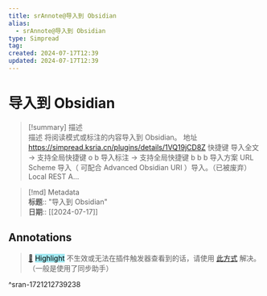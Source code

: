 ```yaml
---
title: srAnnote@导入到 Obsidian
alias:
  - srAnnote@导入到 Obsidian
type: Simpread
tag: 
created: 2024-07-17T12:39
updated: 2024-07-17T12:39
---
```


# 导入到 Obsidian

> [!summary] 描述  
> 描述 将阅读模式或标注的内容导入到 Obsidian。 地址 https://simpread.ksria.cn/plugins/details/1VQ19jCD8Z 快捷键 导入全文 → 支持全局快捷键 o b 导入标注 → 支持全局快捷键 b b b 导入方案 URL Scheme 导入（ 可配合 Advanced Obsidian URI ）导入。（已被废弃） Local REST A...

> [!md] Metadata  
> **标题**:: "导入到 Obsidian"  
> **日期**:: [[2024-07-17]]  

## Annotations

> [📌](<http://localhost:7026/reading/2#id=1721212739238>) <mark style="background-color: #a2e9f2">Highlight</mark> 
> 不生效或无法在插件触发器查看到的话，请使用 [此方式](https://github.com/Kenshin/simpread/discussions/2342) 解决。（一般是使用了同步助手）

^sran-1721212739238




